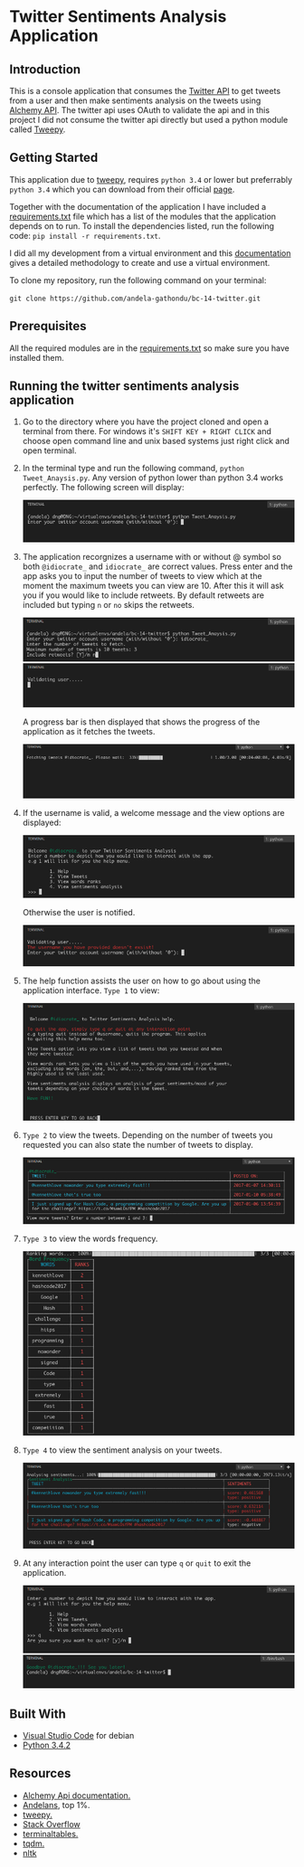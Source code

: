 # Twitter Sentiments Analysis Application

## Introduction

This is a console application that consumes the [Twitter API](https://dev.twitter.com/) to get tweets from
a user and then make sentiments analysis on the tweets using [Alchemy API](http://www.alchemyapi.com/). The
twitter api uses OAuth to validate the api and in this project I did not consume the twitter api directly but
used a python module called [Tweepy](https://github.com/tweepy/tweepy).

## Getting Started

This application due to [tweepy](https://github.com/tweepy/tweepy), requires `python 3.4` or lower but preferrably
`python 3.4` which you can download from their official [page](https://python.org/downloads/).

Together with the documentation of the application I have included a [requirements.txt](requirements.txt) file
which has a list of the modules that the application depends on to run. To install the dependencies listed, run
the following code: `pip install -r requirements.txt`.

I did all my development from a virtual environment and this [documentation](http://docs.python-guide.org/en/latest/dev/virtualenvs/)
gives a detailed methodology to create and use a virtual environment.

To clone my repository, run the following command on your terminal:

   `git clone https://github.com/andela-gathondu/bc-14-twitter.git`

## Prerequisites

All the required modules are in the [requirements.txt](requirements.txt) so make sure you have installed them. 

## Running the twitter sentiments analysis application

1. Go to the directory where you have the project cloned and open a terminal from there. For windows it's 
   `SHIFT KEY + RIGHT CLICK` and choose open command line and unix based systems just right click and open
   terminal.

2. In the terminal type and run the following command, `python Tweet_Anaysis.py`. Any version of python lower
   than python 3.4 works perfectly. The following screen will display:

      ![start screen](images/start.png)

3. The application recorgnizes a username with or without @ symbol so both `@idiocrate_` and `idiocrate_`
   are correct values. Press enter and the app asks you to input the number of tweets to view which at the moment
   the maximum tweets you can view are 10. After this it will ask you if you would like to include retweets. By
   default retweets are included but typing `n` or `no` skips the retweets.

      ![tweets](images/tweets.png)
      ![validate](images/validate.png)

   A progress bar is then displayed that shows the progress of the application as it fetches the tweets.

      ![progress](images/progress.png)

4. If the username is valid, a welcome message and the view options are displayed:

      ![valid](images/valid.png)

   Otherwise the user is notified.

      ![invalid](images/invalid.png)

5. The help function assists the user on how to go about using the application interface.
   `Type 1` to view:

      ![help](images/help.png)

6. `Type 2` to view the tweets. Depending on the number of tweets you requested you can also state the
    number of tweets to display.

      ![tweets](images/tweet_tables.png)

7. `Type 3` to view the words frequency.

      ![frequency](images/frequency.png)

8. `Type 4` to view the sentiment analysis on your tweets.

      ![sentiments](images/sentiments.png)

9. At any interaction point the user can type `q` or `quit` to exit the application.

      ![confirm](images/confirm.png)
      ![bye](images/bye.png)

## Built With

   * [Visual Studio Code](https://code.visualstudio.com/) for debian
   * [Python 3.4.2](https://python.org/downloads/)

## Resources

   * [Alchemy Api documentation.](https://www.ibm.com/watson/developercloud/alchemy-language/api/v1/#introduction)
   * [Andelans](https://andela.com/), top 1%.
   * [tweepy.](https://github.com/tweepy/tweepy)
   * [Stack Overflow](https://stackoverflow.com/)
   * [terminaltables.](https://robpol86.github.io/terminaltables/)
   * [tqdm.](https://github.com/tqdm/tqdm)
   * [nltk](http://www.nltk.org/index.html)
